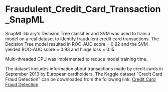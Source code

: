 # Fraudulent_Credit_Card_Transaction_SnapML
SnapML library's Decision Tree classifier and SVM was used to train a model on a real dataset to identify fraudulent credit card transactions. The Decision Tree model resulted in ROC-AUC score = 0.92 and the SVM yielded ROC-AUC score = 0.93 and hinge loss = 0.15. 

Multi-threaded CPU was implemented to reduce model training time.

The dataset includes information about transactions made by credit cards in September 2013 by European cardholders.
The Kaggle dataset "Credit Card Fraud Detection" can be downloaded from the following link: <a href="https://www.kaggle.com/mlg-ulb/creditcardfraud">Credit Card Fraud Detection
